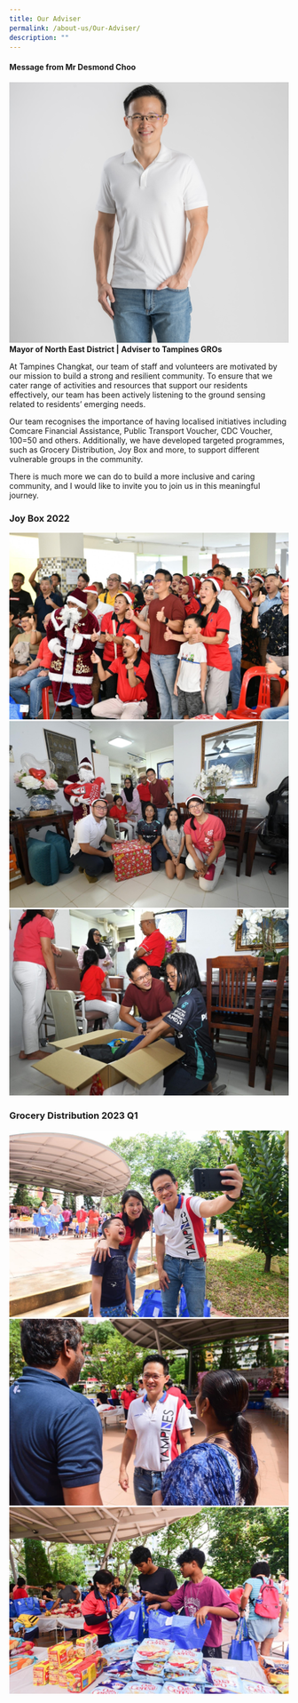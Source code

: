 ```yaml
---
title: Our Adviser
permalink: /about-us/Our-Adviser/
description: ""
---
```

#### Message from Mr Desmond Choo
![](/images/About%20Us/for%20website.jpg)
**Mayor of North East District |**
**Adviser to Tampines GROs**

At Tampines Changkat, our team of staff and volunteers are motivated by our mission to build a strong and resilient community. To ensure that we cater range of activities and resources that support our residents effectively, our team has been actively listening to the ground sensing related to residents’ emerging needs.

Our team recognises the importance of having localised initiatives including Comcare Financial Assistance, Public Transport Voucher, CDC Voucher, 100=50 and others. Additionally, we have developed targeted programmes, such as Grocery Distribution, Joy Box and more, to support different vulnerable groups in the community.

There is much more we can do to build a more inclusive and caring community, and I would like to invite you to join us in this meaningful journey. 

### Joy Box 2022
![](/images/joy%20box%203.jpg)
![](/images/joy%20box%201.jpg)
![](/images/joy%20box%205.jpg)

### Grocery Distribution 2023 Q1
![](/images/img-3502.JPG)
![](/images/img-3503.JPG)
![](/images/img-3505.JPG)